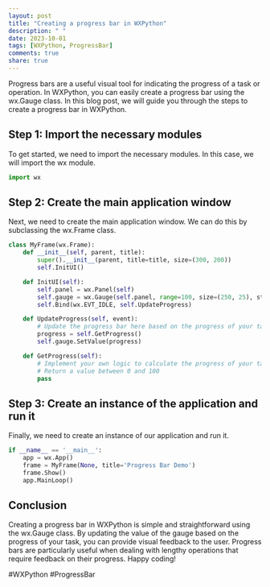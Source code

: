 ```yaml
---
layout: post
title: "Creating a progress bar in WXPython"
description: " "
date: 2023-10-01
tags: [WXPython, ProgressBar]
comments: true
share: true
---
```


Progress bars are a useful visual tool for indicating the progress of a task or operation. In WXPython, you can easily create a progress bar using the wx.Gauge class. In this blog post, we will guide you through the steps to create a progress bar in WXPython.

## Step 1: Import the necessary modules

To get started, we need to import the necessary modules. In this case, we will import the wx module.

```python
import wx
```

## Step 2: Create the main application window

Next, we need to create the main application window. We can do this by subclassing the wx.Frame class.

```python
class MyFrame(wx.Frame):
    def __init__(self, parent, title):
        super().__init__(parent, title=title, size=(300, 200))
        self.InitUI()

    def InitUI(self):
        self.panel = wx.Panel(self)
        self.gauge = wx.Gauge(self.panel, range=100, size=(250, 25), style=wx.GA_HORIZONTAL)
        self.Bind(wx.EVT_IDLE, self.UpdateProgress)

    def UpdateProgress(self, event):
        # Update the progress bar here based on the progress of your task
        progress = self.GetProgress()
        self.gauge.SetValue(progress)

    def GetProgress(self):
        # Implement your own logic to calculate the progress of your task
        # Return a value between 0 and 100
        pass
```

## Step 3: Create an instance of the application and run it

Finally, we need to create an instance of our application and run it.

```python
if __name__ == '__main__':
    app = wx.App()
    frame = MyFrame(None, title='Progress Bar Demo')
    frame.Show()
    app.MainLoop()
```

## Conclusion

Creating a progress bar in WXPython is simple and straightforward using the wx.Gauge class. By updating the value of the gauge based on the progress of your task, you can provide visual feedback to the user. Progress bars are particularly useful when dealing with lengthy operations that require feedback on their progress. Happy coding!

#WXPython #ProgressBar